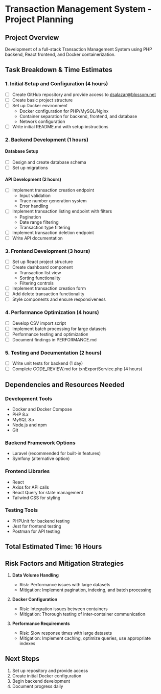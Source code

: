 # Transaction Management System - Project Planning

## Project Overview
Development of a full-stack Transaction Management System using PHP backend, React frontend, and Docker containerization.

## Task Breakdown & Time Estimates

### 1. Initial Setup and Configuration (4 hours)
- [ ] Create GitHub repository and provide access to dsalazar@blossom.net
- [ ] Create basic project structure
- [ ] Set up Docker environment
  - Docker configuration for PHP/MySQL/Nginx
  - Container separation for backend, frontend, and database
  - Network configuration
- [ ] Write initial README.md with setup instructions

### 2. Backend Development (1 hours)
#### Database Setup
- [ ] Design and create database schema
- [ ] Set up migrations

#### API Development (2 hours)
- [ ] Implement transaction creation endpoint
  - Input validation
  - Trace number generation system
  - Error handling
- [ ] Implement transaction listing endpoint with filters
  - Pagination
  - Date range filtering
  - Transaction type filtering
- [ ] Implement transaction deletion endpoint
- [ ] Write API documentation

### 3. Frontend Development (3 hours)
- [ ] Set up React project structure 
- [ ] Create dashboard component
  - Transaction list view
  - Sorting functionality
  - Filtering controls
- [ ] Implement transaction creation form
- [ ] Add delete transaction functionality
- [ ] Style components and ensure responsiveness

### 4. Performance Optimization (4 hours)
- [ ] Develop CSV import script
- [ ] Implement batch processing for large datasets
- [ ] Performance testing and optimization
- [ ] Document findings in PERFORMANCE.md

### 5. Testing and Documentation (2 hours)
- [ ] Write unit tests for backend (1 day)
- [ ] Complete CODE_REVIEW.md for txnExportService.php (4 hours)

## Dependencies and Resources Needed

### Development Tools
- Docker and Docker Compose
- PHP 8.x
- MySQL 8.x
- Node.js and npm
- Git

### Backend Framework Options
- Laravel (recommended for built-in features)
- Symfony (alternative option)

### Frontend Libraries
- React
- Axios for API calls
- React Query for state management
- Tailwind CSS for styling

### Testing Tools
- PHPUnit for backend testing
- Jest for frontend testing
- Postman for API testing

## Total Estimated Time: 16 Hours

## Risk Factors and Mitigation Strategies
1. **Data Volume Handling**
   - Risk: Performance issues with large datasets
   - Mitigation: Implement pagination, indexing, and batch processing

2. **Docker Configuration**
   - Risk: Integration issues between containers
   - Mitigation: Thorough testing of inter-container communication

3. **Performance Requirements**
   - Risk: Slow response times with large datasets
   - Mitigation: Implement caching, optimize queries, use appropriate indexes

## Next Steps
1. Set up repository and provide access
2. Create initial Docker configuration
3. Begin backend development
4. Document progress daily
